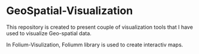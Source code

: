 # GeoSpatial-Visualization

This repository is created to present couple of visualization tools that I have used to visualize Geo-spatial data. 

In Folium-Visulization, Foliumm library is used to create interactiv maps. 
